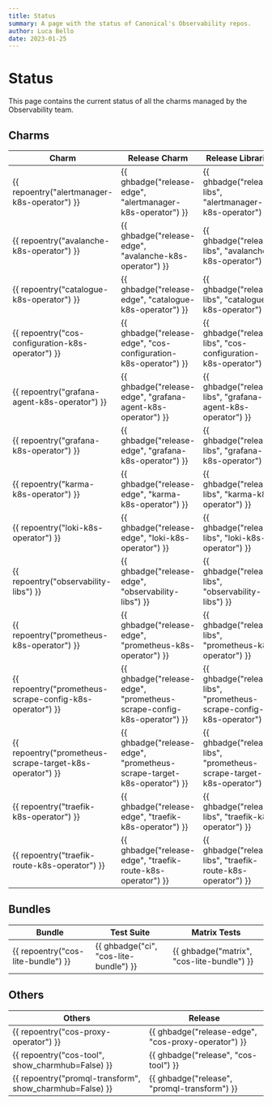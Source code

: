 ```yaml
---
title: Status
summary: A page with the status of Canonical's Observability repos.
author: Luca Bello
date: 2023-01-25
---
```

# Status

This page contains the current status of all the charms managed by the Observability team.

## Charms

| Charm                                                    | Release Charm                                                          | Release Libraries                                                      |
| -------------------------------------------------------- | ---------------------------------------------------------------------- | ---------------------------------------------------------------------- |
| {{ repoentry("alertmanager-k8s-operator") }}             | {{ ghbadge("release-edge", "alertmanager-k8s-operator") }}             | {{ ghbadge("release-libs", "alertmanager-k8s-operator") }}             |
| {{ repoentry("avalanche-k8s-operator") }}                | {{ ghbadge("release-edge", "avalanche-k8s-operator") }}                | {{ ghbadge("release-libs", "avalanche-k8s-operator") }}                |
| {{ repoentry("catalogue-k8s-operator") }}                | {{ ghbadge("release-edge", "catalogue-k8s-operator") }}                | {{ ghbadge("release-libs", "catalogue-k8s-operator") }}                |
| {{ repoentry("cos-configuration-k8s-operator") }}        | {{ ghbadge("release-edge", "cos-configuration-k8s-operator") }}        | {{ ghbadge("release-libs", "cos-configuration-k8s-operator") }}        |
| {{ repoentry("grafana-agent-k8s-operator") }}            | {{ ghbadge("release-edge", "grafana-agent-k8s-operator") }}            | {{ ghbadge("release-libs", "grafana-agent-k8s-operator") }}            |
| {{ repoentry("grafana-k8s-operator") }}                  | {{ ghbadge("release-edge", "grafana-k8s-operator") }}                  | {{ ghbadge("release-libs", "grafana-k8s-operator") }}                  |
| {{ repoentry("karma-k8s-operator") }}                    | {{ ghbadge("release-edge", "karma-k8s-operator") }}                    | {{ ghbadge("release-libs", "karma-k8s-operator") }}                    |
| {{ repoentry("loki-k8s-operator") }}                     | {{ ghbadge("release-edge", "loki-k8s-operator") }}                     | {{ ghbadge("release-libs", "loki-k8s-operator") }}                     |
| {{ repoentry("observability-libs") }}                    | {{ ghbadge("release-edge", "observability-libs") }}                    | {{ ghbadge("release-libs", "observability-libs") }}                    |
| {{ repoentry("prometheus-k8s-operator") }}               | {{ ghbadge("release-edge", "prometheus-k8s-operator") }}               | {{ ghbadge("release-libs", "prometheus-k8s-operator") }}               |
| {{ repoentry("prometheus-scrape-config-k8s-operator") }} | {{ ghbadge("release-edge", "prometheus-scrape-config-k8s-operator") }} | {{ ghbadge("release-libs", "prometheus-scrape-config-k8s-operator") }} |
| {{ repoentry("prometheus-scrape-target-k8s-operator") }} | {{ ghbadge("release-edge", "prometheus-scrape-target-k8s-operator") }} | {{ ghbadge("release-libs", "prometheus-scrape-target-k8s-operator") }} |
| {{ repoentry("traefik-k8s-operator") }}                  | {{ ghbadge("release-edge", "traefik-k8s-operator") }}                  | {{ ghbadge("release-libs", "traefik-k8s-operator") }}                  |
| {{ repoentry("traefik-route-k8s-operator") }}            | {{ ghbadge("release-edge", "traefik-route-k8s-operator") }}            | {{ ghbadge("release-libs", "traefik-route-k8s-operator") }}            |

## Bundles

| Bundle                             | Test Suite                             | Matrix Tests                               |
| ---------------------------------- | -------------------------------------- | ------------------------------------------ |
| {{ repoentry("cos-lite-bundle") }} | {{ ghbadge("ci", "cos-lite-bundle") }} | {{ ghbadge("matrix", "cos-lite-bundle") }} |

## Others

| Others                                                   | Release                                             |
| -------------------------------------------------------- | --------------------------------------------------- |
| {{ repoentry("cos-proxy-operator") }}                    | {{ ghbadge("release-edge", "cos-proxy-operator") }} |
| {{ repoentry("cos-tool", show_charmhub=False) }}         | {{ ghbadge("release", "cos-tool") }}                |
| {{ repoentry("promql-transform", show_charmhub=False) }} | {{ ghbadge("release", "promql-transform") }}        |
